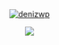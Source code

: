 <div align="center">
        <a href="https://discord.gg/NP5hu2Xzyq" target="_blank">
     <img src="https://cdn.discordapp.com/attachments/1030503732489752757/1032698443715575819/github5.png" alt="denizwp"/>
</div>
</p>
    <div align="center">
   <a href="https://discord.com/users/773141540944084994" target="_blank">
      <img src="https://lanyard-profile-readme.vercel.app/api/773141540944084994">
   </a>
</div>

